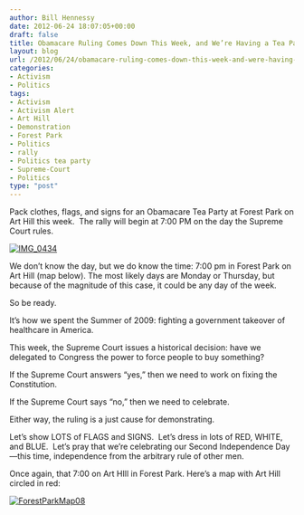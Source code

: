 ```yaml
---
author: Bill Hennessy
date: 2012-06-24 18:07:05+00:00
draft: false
title: Obamacare Ruling Comes Down This Week, and We’re Having a Tea Party
layout: blog
url: /2012/06/24/obamacare-ruling-comes-down-this-week-and-were-having-a-tea-party/
categories:
- Activism
- Politics
tags:
- Activism
- Activism Alert
- Art Hill
- Demonstration
- Forest Park
- Politics
- rally
- Politics tea party
- Supreme-Court
- Politics
type: "post"
---
```


Pack clothes, flags, and signs for an Obamacare Tea Party at Forest Park on Art Hill this week.  The rally will begin at 7:00 PM on the day the Supreme Court rules.

[![IMG_0434](https://ludicrite.files.wordpress.com/2012/06/img_0434_thumb.jpg)
](https://ludicrite.files.wordpress.com/2012/06/img_0434.jpg)

We don’t know the day, but we do know the time: 7:00 pm in Forest Park on Art Hill (map below). The most likely days are Monday or Thursday, but because of the magnitude of this case, it could be any day of the week.

So be ready.

It’s how we spent the Summer of 2009: fighting a government takeover of healthcare in America.

This week, the Supreme Court issues a historical decision: have we delegated to Congress the power to force people to buy something?

If the Supreme Court answers “yes,” then we need to work on fixing the Constitution.

If the Supreme Court says “no,” then we need to celebrate.

Either way, the ruling is a just cause for demonstrating.

Let’s show LOTS of FLAGS and SIGNS.  Let’s dress in lots of RED, WHITE, and BLUE.  Let’s pray that we’re celebrating our Second Independence Day—this time, independence from the arbitrary rule of other men.

Once again, that 7:00 on Art HIll in Forest Park. Here’s a map with Art Hill circled in red:

[![ForestParkMap08](https://ludicrite.files.wordpress.com/2012/06/forestparkmap08_thumb.png)
](https://ludicrite.files.wordpress.com/2012/06/forestparkmap08.png)
